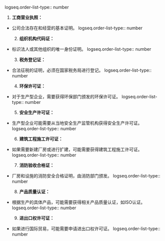 logseq.order-list-type:: number
1. **工商营业执照：**

- 公司合法存在和经营的基本证明。
  logseq.order-list-type:: number
  
  2. **组织机构代码证：**
- 标识法人或其他组织的唯一身份证明。
  logseq.order-list-type:: number
  
  3. **税务登记证：**
- 合法征税的证明，必须在国家税务局进行登记。
  logseq.order-list-type:: number
  
  4. **环保许可证：**
- 对于生产型企业，需要获得环保部门颁发的环保许可证。
  logseq.order-list-type:: number
  
  5. **安全生产许可证：**
- 生产型企业可能需要从当地安全生产监管机构获得安全生产许可证。
  logseq.order-list-type:: number
  
  6. **建筑工程施工许可证：**
- 如果需要新建厂房或进行扩建，可能需要获得建筑工程施工许可证。
  logseq.order-list-type:: number
  
  7. **消防验收合格证：**
- 厂房和设施的消防安全合格证明，由消防部门颁发。
  logseq.order-list-type:: number
  
  8. **产品质量认证：**
- 根据生产的具体产品，可能需要获得相关产品质量认证，如ISO认证。
  logseq.order-list-type:: number
  
  9. **进出口权许可证：**
- 如果进行国际贸易，可能需要申请进出口权许可证。
  logseq.order-list-type:: number